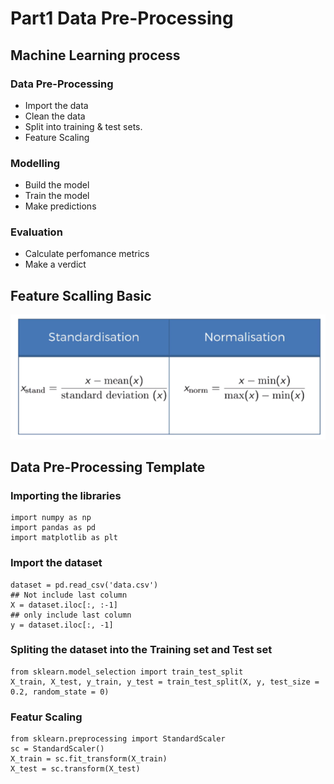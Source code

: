 # Part1 Data Pre-Processing

## Machine Learning process

### Data Pre-Processing

* Import the data
* Clean the data
* Split into training & test sets.
* Feature Scaling

### Modelling 

* Build the model 
* Train the model
* Make predictions

### Evaluation
* Calculate perfomance metrics
* Make a verdict

## Feature Scalling Basic

![Feature Scalling](../images/feature_scaling.png)


## Data Pre-Processing Template

### Importing the libraries

```
import numpy as np
import pandas as pd
import matplotlib as plt
```

### Import the dataset

```
dataset = pd.read_csv('data.csv')
## Not include last column
X = dataset.iloc[:, :-1]
## only include last column
y = dataset.iloc[:, -1]
```

### Spliting the dataset into the Training set and Test set

```
from sklearn.model_selection import train_test_split
X_train, X_test, y_train, y_test = train_test_split(X, y, test_size = 0.2, random_state = 0)
```
### Featur Scaling
```
from sklearn.preprocessing import StandardScaler
sc = StandardScaler()
X_train = sc.fit_transform(X_train)
X_test = sc.transform(X_test)
```

